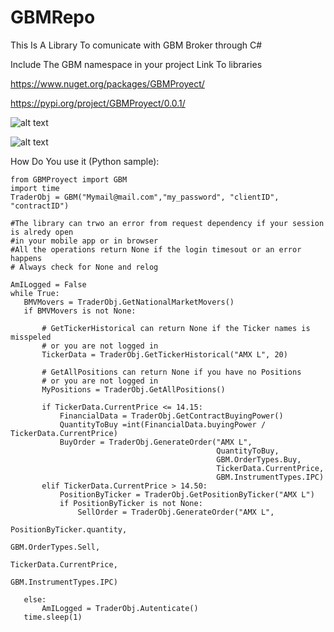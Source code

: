 # GBMRepo
 This Is A Library To comunicate with GBM Broker through C# 
 
 Include The GBM namespace in your project
 Link To libraries
 
 https://www.nuget.org/packages/GBMProyect/
 
 https://pypi.org/project/GBMProyect/0.0.1/
 
 
 ![alt text](https://i.ibb.co/r4LJ0fr/ClientID.png)
 
 ![alt text](https://i.ibb.co/f9N5F8j/Contract-ID.png)
 
 How Do You use it (Python sample):
 
 ```
from GBMProyect import GBM
import time
TraderObj = GBM("Mymail@mail.com","my_password", "clientID", "contractID")

#The library can trwo an error from request dependency if your session is alredy open
#in your mobile app or in browser
#All the operations return None if the login timesout or an error happens
# Always check for None and relog

AmILogged = False
while True:
    BMVMovers = TraderObj.GetNationalMarketMovers()
    if BMVMovers is not None:

        # GetTickerHistorical can return None if the Ticker names is misspeled
        # or you are not logged in
        TickerData = TraderObj.GetTickerHistorical("AMX L", 20)

        # GetAllPositions can return None if you have no Positions
        # or you are not logged in
        MyPositions = TraderObj.GetAllPositions()

        if TickerData.CurrentPrice <= 14.15:
            FinancialData = TraderObj.GetContractBuyingPower()
            QuantityToBuy =int(FinancialData.buyingPower / TickerData.CurrentPrice)
            BuyOrder = TraderObj.GenerateOrder("AMX L",
                                               QuantityToBuy,
                                               GBM.OrderTypes.Buy,
                                               TickerData.CurrentPrice,
                                               GBM.InstrumentTypes.IPC)
        elif TickerData.CurrentPrice > 14.50:
            PositionByTicker = TraderObj.GetPositionByTicker("AMX L")
            if PositionByTicker is not None:
                SellOrder = TraderObj.GenerateOrder("AMX L",
                                                    PositionByTicker.quantity,
                                                    GBM.OrderTypes.Sell,
                                                    TickerData.CurrentPrice,
                                                    GBM.InstrumentTypes.IPC)

    else:
        AmILogged = TraderObj.Autenticate()
    time.sleep(1)
 ```
 

